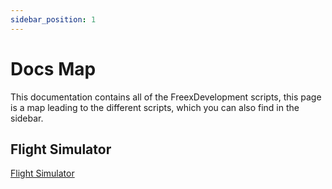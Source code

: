 ```yaml
---
sidebar_position: 1
---
```


# Docs Map

This documentation contains all of the FreexDevelopment scripts, this page is a map leading to the different scripts, which you can also find in the sidebar.

## Flight Simulator

[Flight Simulator](/docs/flight-simulator/map)

